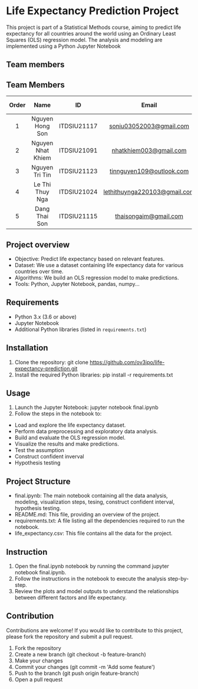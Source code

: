 # Life Expectancy Prediction Project

This project is part of a Statistical Methods course, aiming to predict life expectancy for all countries around the world using an Ordinary Least Squares (OLS) regression model. The analysis and modeling are implemented using a Python Jupyter Notebook
## Team members
## Team Members 

| Order |         Name          |     ID      |                  Email                  |                       Github account                        |                              Facebook                              |
| :---: | :-------------------: | :---------: |:---------------------------------------:| :---------------------------------------------------------: | :----------------------------------------------------------------: |
|   1   | Nguyen Hong Son | ITDSIU21117 | soniu03052003@gmail.com | [Son-SDT](https://github.com/Son-SDT) | [Son Son](https://www.facebook.com/nguyenhongson0305outlook) |
|   2   | Nguyen Nhat Khiem | ITDSIU21091 | nhatkhiem003@gmail.com | [Khim3](https://github.com/Khim3) | [Khiem Nguyen](https://www.facebook.com/khiem.nguyen.042) |
|   3   | Nguyen Tri Tin | ITDSIU21123 | tinnguyen109@outlook.com | [MicroGix](https://github.com/ov3ipo) | [Tin Nguyen](https://www.facebook.com/tinnguyen105/) |
|   4   | Le Thi Thuy Nga | ITDSIU21024 | lethithuynga220103@gmail.com  | [Schrrodinger](https://github.com/Schrrodinger) | [Thuy Nga](https://www.facebook.com/profile.php?id=100032005854236) |
|   5   | Dang Thai Son | ITDSIU21115 | thaisongaim@gmail.com | [daibacgantay](https://github.com/daibacgantay) | [Thai Son](https://www.facebook.com/profile.php?id=100024085040850) |
## Project overview 
- Objective: Predict life expectancy based on relevant features.
- Dataset: We use a dataset containing life expectancy data for various countries over time.
- Algorithms: We build an OLS regression model to make predictions.
- Tools: Python, Jupyter Notebook, pandas, numpy...
## Requirements
- Python 3.x (3.6 or above)
- Jupyter Notebook
- Additional Python libraries (listed in `requirements.txt`)
## Installation
1. Clone the repository:
   git clone https://github.com/ov3ipo/life-expectancy-prediction.git
2. Install the required Python libraries:
   pip install -r requirements.txt
## Usage
1. Launch the Jupyter Notebook:
   jupyter notebook final.ipynb
2. Follow the steps in the notebook to:
- Load and explore the life expectancy dataset.
- Perform data preprocessing and exploratory data analysis.
- Build and evaluate the OLS regression model.
- Visualize the results and make predictions.
- Test the assumption
- Construct confident inverval
- Hypothesis testing
## Project Structure
- final.ipynb: The main notebook containing all the data analysis, modeling, visualization steps, tesing, construct confident interval, hypothesis testing.
- README.md: This file, providing an overview of the project.
- requirements.txt: A file listing all the dependencies required to run the notebook.
- life_expectancy.csv: This file contains all the data for the project.
## Instruction
1. Open the final.ipynb notebook by running the command jupyter notebook final.ipynb.
2. Follow the instructions in the notebook to execute the analysis step-by-step.
3. Review the plots and model outputs to understand the relationships between different factors and life expectancy.
## Contribution
Contributions are welcome! If you would like to contribute to this project, please fork the repository and submit a pull request.

1. Fork the repository
2. Create a new branch (git checkout -b feature-branch)
3. Make your changes
4. Commit your changes (git commit -m 'Add some feature')
5. Push to the branch (git push origin feature-branch)
6. Open a pull request
   


